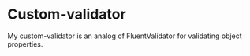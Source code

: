 # Custom-validator
My custom-validator is an analog of FluentValidator for validating object properties.
